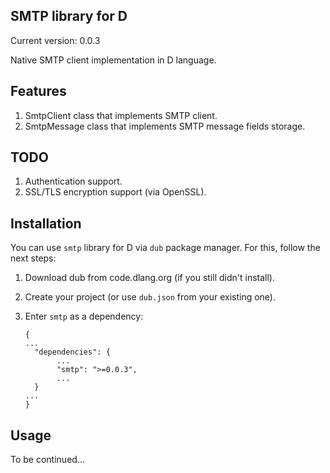 ## SMTP library for D

Current version: 0.0.3

Native SMTP client implementation in D language.

## Features

 1. SmtpClient class that implements SMTP client.
 2. SmtpMessage class that implements SMTP message fields storage.

## TODO

 1. Authentication support.
 2. SSL/TLS encryption support (via OpenSSL).

## Installation

You can use `smtp` library for D via `dub` package manager.
For this, follow the next steps:
 
 1. Download dub from code.dlang.org (if you still didn't install).
 2. Create your project (or use `dub.json` from your existing one).
 3. Enter `smtp` as a dependency:

     ```
     {
     ...
       "dependencies": {
       		...
       		"smtp": ">=0.0.3",
       		...
       }
     ...
     }
     ```


## Usage

To be continued...